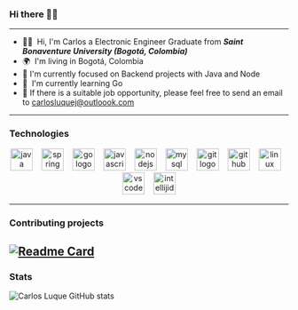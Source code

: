 ### Hi there 👋🏻
--- 
* ✌🏻   Hi, I'm Carlos a Electronic Engineer Graduate from ***Saint Bonaventure University (Bogotá, Colombia)***
* 🌍  I'm living in Bogotá, Colombia
* 🌱  I'm currently focused on Backend projects with Java and Node
* 🐹  I'm currently learning Go 
* 📢  If there is a suitable job opportunity, please feel free to send an email to carlosluquej@outloook.com 
---
### Technologies
<div align="center">
  <img src="https://cdn.jsdelivr.net/gh/devicons/devicon/icons/java/java-original.svg" height="40" alt="java logo"  /><img width="12" />
  <img src="https://cdn.jsdelivr.net/gh/devicons/devicon/icons/spring/spring-original.svg" height="40" alt="spring logo"  /><img width="12" />
  <img src="https://cdn.jsdelivr.net/gh/devicons/devicon/icons/go/go-original.svg" height="40" alt="go logo"  /><img width="12" />
  <img src="https://skillicons.dev/icons?i=js" height="40" alt="javascript logo"  /><img width="12" />
  <img src="https://cdn.simpleicons.org/nodedotjs/339933" height="40" alt="nodejs logo"  /><img width="12" />
  <img src="https://cdn.jsdelivr.net/gh/devicons/devicon/icons/mysql/mysql-original.svg" height="40" alt="mysql logo"  /><img width="12" />
  <img src="https://skillicons.dev/icons?i=git" height="40" alt="git logo"  /><img width="12" />
  <img src="https://skillicons.dev/icons?i=github" height="40" alt="github logo"  /><img width="12" />
  <img src="https://cdn.simpleicons.org/linux/FCC624" height="40" alt="linux logo"  /><img width="12" />
  <img src="https://skillicons.dev/icons?i=vscode" height="40" alt="vscode logo"  /><img width="12" />
  <img src="https://skillicons.dev/icons?i=idea" height="40" alt="intellijidea logo"  />
</div>

---
### Contributing projects

[![Readme Card](https://github-readme-stats.vercel.app/api/pin/?username=NmanceraBarrera&repo=proyectofinalTalentoTech&theme=transparent&hide_border=true)](https://github.com/NmanceraBarrera/proyectofinalTalentoTech)
---
### Stats

![Carlos Luque GitHub stats](https://github-readme-stats.vercel.app/api?username=carlosluquec&show_icons=true&theme=transparent&hide_border=true)
